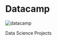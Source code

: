 # Datacamp
![datacamp](https://assets.bitdegree.org/online-learning-platforms/storage/media/datacamp-workspace-review-logo-small.o.png)

Data Science Projects
